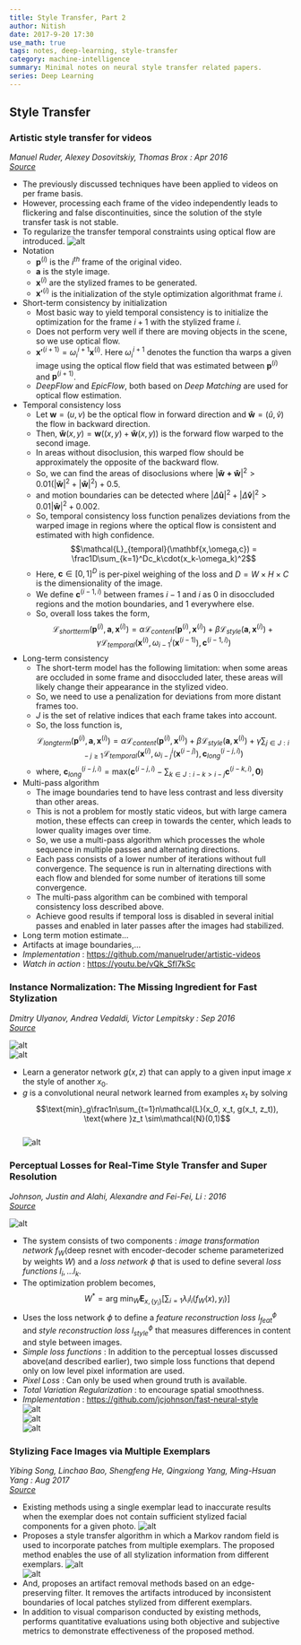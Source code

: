 ```yaml
---
title: Style Transfer, Part 2
author: Nitish
date: 2017-9-20 17:30
use_math: true
tags: notes, deep-learning, style-transfer
category: machine-intelligence
summary: Minimal notes on neural style transfer related papers.
series: Deep Learning
---
```


## **Style Transfer**

### **Artistic style transfer for videos**   
*Manuel Ruder, Alexey Dosovitskiy, Thomas Brox : Apr 2016*   
[*Source*](https://arxiv.org/abs/1604.08610)   

* The previously discussed techniques have been applied to videos on per frame basis.
* However, processing each frame of the video independently leads to flickering and false discontinuities, since the solution of the style transfer task is not stable.
* To regularize the transfer temporal constraints using optical flow are introduced.
![alt](/images/papers/videoStyle1.jpg)   
* Notation
    * $\mathbf p^{(i)}$ is the $i^{th}$ frame of the original video.
    * $\mathbf a$ is the style image.
    * $\mathbf x^{(i)}$ are the stylized frames to be generated.
    * $\mathbf {x'}^{(i)}$ is the initialization of the style optimization algorithmat frame $i$.
* Short-term consistency by initialization
    * Most basic way to yield temporal consistency is to initialize the optimization for the frame $i+1$ with the stylized frame $i$.
    * Does not perform very well if there are moving objects in the scene, so we use optical flow.
    * $\mathbf {x'}^{(i+1)}=\omega_i^{i+1}\mathbf x^{(i)}$. Here $\omega_i^{i+1}$ denotes the function tha warps a given image using the optical flow field that was estimated between $\mathbf p^{(i)}$ and $\mathbf p^{(i+1)}$.
    * *DeepFlow* and *EpicFlow*, both based on *Deep Matching* are used for optical flow estimation.
* Temporal consistency loss
    * Let $\mathbf w = (u,v)$ be the optical flow in forward direction and $\mathbf {\hat w}=(\hat u, \hat v)$ the flow in backward direction.
    * Then, $\mathbf {\tilde w}(x,y) = \mathbf{w}((x,y) + \mathbf{\hat{w}}(x,y))$ is the forward flow warped to the second image.
    * In areas without disoclusion, this warped flow should be approximately the opposite of the backward flow.
    * So, we can find the areas of disoclusions where $|\mathbf{\widetilde{w} + \hat{w}}|^2 > 0.01(|\mathbf{\widetilde{w}}|^2+|\mathbf{\hat{w}}|^2)+0.5$.
    * and motion boundaries can be detected where $|\Delta\mathbf{\hat{u}}|^2+|\Delta\mathbf{\hat{v}}|^2>0.01|\mathbf{\hat{w}}|^2+0.002$.
    * So, temporal consistency loss function penalizes deviations from the warped image in regions where the optical flow is consistent and estimated with high confidence.   
    $$\mathcal{L}_{temporal}(\mathbf{x,\omega,c}) = \frac1D\sum_{k=1}^Dc_k\cdot(x_k-\omega_k)^2$$
    * Here, $\mathbf{c}\in [0,1]^D$ is per-pixel weighing of the loss and $D=W\times{H}\times{C}$ is the dimensionality of the image.
    * We define $\mathbf{c}^{(i-1,i)}$ between frames $i-1$ and $i$ as $0$ in disoccluded regions and the motion boundaries, and 1 everywhere else.
    * So, overall loss takes the form,   
    $$\mathcal L_{shortterm}(\mathbf{p}^{(i)},\mathbf{a},\mathbf{x}^{(i)}) = \alpha\mathcal{L}_{content}(\mathbf{p}^{(i)},\mathbf{x}^{(i)}) + \beta\mathcal{L}_{style}(\mathbf{a},\mathbf{x}^{(i)}) + \gamma\mathcal{L}_{temporal}(\mathbf{x}^{(i)}, \omega_{i-1}^i(\mathbf{x}^{(i-1)}), \mathbf{c}^{(i-1,i)})$$
* Long-term consistency
    * The short-term model has the following limitation: when some areas are occluded in some frame and disoccluded later, these areas will likely change their appearance in the stylized video.
    * So, we need to use a penalization for deviations from more distant frames too.
    * $J$ is the set of relative indices that each frame takes into account.
    * So, the loss function is,
    $$\mathcal L_{longterm}(\mathbf{p}^{(i)},\mathbf{a},\mathbf{x}^{(i)}) = \alpha\mathcal{L}_{content}(\mathbf{p}^{(i)},\mathbf{x}^{(i)}) + \beta\mathcal{L}_{style}(\mathbf{a},\mathbf{x}^{(i)}) + \gamma\sum_{j\in J:i-j\geq1}\mathcal{L}_{temporal}(\mathbf{x}^{(i)}, \omega_{i-j}^i(\mathbf{x}^{(i-j)}), \mathbf{c}_{long}^{(i-j,i)})$$
    * where, $\mathbf{c}_{long}^{(i-j,i)}=\text{max}(\mathbf{c}^{(i-j,i)} - \sum_{k\in J:i-k>i-j}\mathbf{c}^{(i-k,i)}, \mathbf{0})$
* Multi-pass algorithm
    * The image boundaries tend to have less contrast and less diversity than other areas.
    * This is not a problem for mostly static videos, but with large camera motion, these effects can creep in towards the center, which leads to lower quality images over time.
    * So, we use a multi-pass algorithm which processes the whole sequence in multiple passes and alternating directions.
    * Each pass consists of a lower number of iterations without full convergence. The sequence is run in alternating directions with each flow and blended for some number of iterations till some convergence.
    * The multi-pass algorithm can be combined with temporal consistency loss described above.
    * Achieve good results if temporal loss is disabled in several initial passes and enabled in later passes after the images had stabilized.
* Long term motion estimate...
* Artifacts at image boundaries,...
* *Implementation* : https://github.com/manuelruder/artistic-videos
* *Watch in action* : https://youtu.be/vQk_Sfl7kSc   

### **Instance Normalization: The Missing Ingredient for Fast Stylization**   
*Dmitry Ulyanov, Andrea Vedaldi, Victor Lempitsky : Sep 2016*   
[*Source*](https://arxiv.org/abs/1607.08022)   

![alt](/images/papers/fastStyle1.jpg)   
![alt](/images/papers/fastStyle2.jpg)   
* Learn a generator network $g(x,z)$ that can apply to a given input image $x$ the style of another $x_0$.
* $g$ is a convolutional neural network learned from examples $x_t$ by solving   
$$\text{min}_g\frac1n\sum_{t=1}n\mathcal{L}(x_0, x_t, g(x_t, z_t)), \text{where }z_t \sim\mathcal{N}(0,1)$$   
![alt](/images/papers/fastStyle3.jpg)   

### **Perceptual Losses for Real-Time Style Transfer and Super Resolution**   
*Johnson, Justin and Alahi, Alexandre and Fei-Fei, Li : 2016*   
[*Source*](http://cs.stanford.edu/people/jcjohns/eccv16/)   

![alt](/images/papers/superStyle1.jpg)   
* The system consists of two components : *image transformation network* $f_W$(deep resnet with encoder-decoder scheme parameterized by weights $W$) and a *loss network* $\phi$ that is used to define several *loss functions* $l_i,...l_k$.   
* The optimization problem becomes,   
$$W^*=\text{arg min}_W\mathbf{E}_{x,\{y_i\}}[\sum_{i=1}\lambda_i l_i(f_W(x), y_i)]$$   
* Uses the loss network $\phi$ to define a *feature reconstruction loss* $l_{feat}^{\phi}$ and *style reconstruction loss* $l_{style}^{\phi}$ that measures differences in content and style between images.   
* *Simple loss functions* : In addition to the perceptual losses discussed above(and described earlier), two simple loss functions that depend only on low level pixel information are used.   
* *Pixel Loss* : Can only be used when ground truth is available.   
* *Total Variation Regularization* : to encourage spatial smoothness.   
* *Implementation* : https://github.com/jcjohnson/fast-neural-style   
![alt](/images/papers/superStyle2.jpg)   
![alt](/images/papers/superStyle3.jpg)   
![alt](/images/papers/superStyle4.jpg)   

### **Stylizing Face Images via Multiple Exemplars**   
*Yibing Song, Linchao Bao, Shengfeng He, Qingxiong Yang, Ming-Hsuan Yang : Aug 2017*   
[*Source*](https://arxiv.org/abs/1708.08288)   

* Existing methods using a single exemplar lead to inaccurate results when the exemplar does not contain sufficient stylized facial components for a given photo.
![alt](/images/papers/faceStyle1.jpg)   
* Proposes a style transfer algorithm in which a Markov random field is used to incorporate patches from multiple exemplars. The proposed method enables the use of all stylization information from different exemplars.
![alt](/images/papers/faceStyle2.jpg)   
![alt](/images/papers/faceStyle3.jpg)   
* And, proposes an artifact removal methods based on an edge-preserving filter. It removes the artifacts introduced by inconsistent boundaries of local patches stylized from different exemplars.
* In addition to visual comparison conducted by existing methods, performs quantitative evaluations using both objective and subjective metrics to demonstrate effectiveness of the proposed method. 

